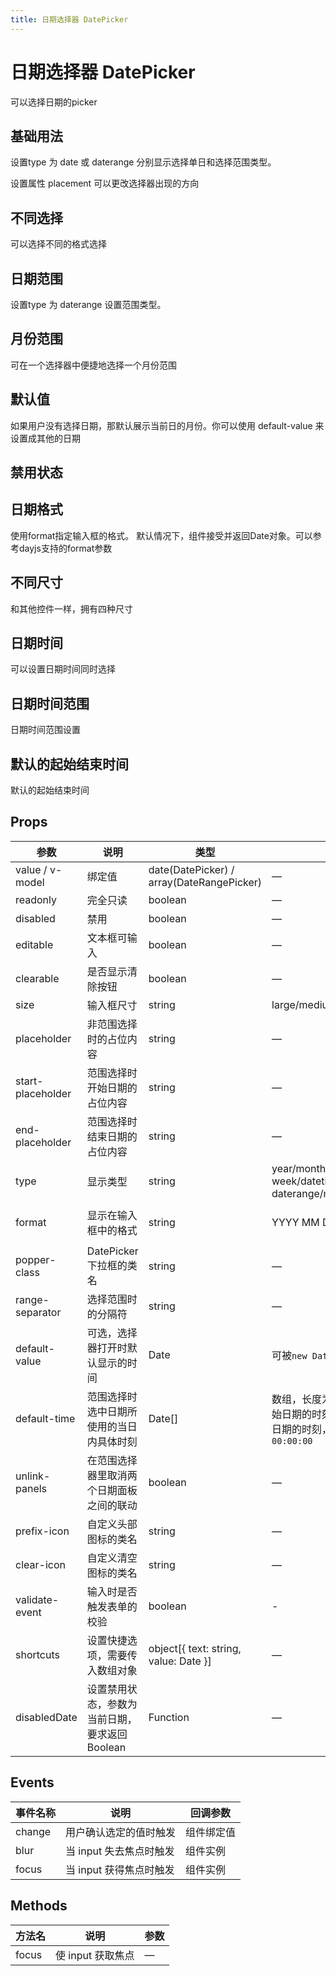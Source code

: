 ```yaml
---
title: 日期选择器 DatePicker
---
```




# 日期选择器 DatePicker

可以选择日期的picker

## 基础用法

设置type 为 date 或 daterange 分别显示选择单日和选择范围类型。

设置属性 placement 可以更改选择器出现的方向

<preview path="./demo/DatePicker/Basic.vue"></preview>

## 不同选择

可以选择不同的格式选择

<preview path="./demo/DatePicker/Value.vue"></preview>

## 日期范围

设置type 为 daterange 设置范围类型。

<preview path="./demo/DatePicker/Range.vue"></preview>

## 月份范围

可在一个选择器中便捷地选择一个月份范围

<preview path="./demo/DatePicker/Range2.vue"></preview>

## 默认值

如果用户没有选择日期，那默认展示当前日的月份。你可以使用 default-value 来设置成其他的日期

<preview path="./demo/DatePicker/Default.vue"></preview>

## 禁用状态

<preview path="./demo/DatePicker/Disabled.vue"></preview>

## 日期格式

使用format指定输入框的格式。 默认情况下，组件接受并返回Date对象。可以参考dayjs支持的format参数

<preview path="./demo/DatePicker/Format.vue"></preview>

## 不同尺寸

和其他控件一样，拥有四种尺寸

<preview path="./demo/DatePicker/Size.vue"></preview>

## 日期时间

可以设置日期时间同时选择

<preview path="./demo/DatePicker/Time.vue"></preview>

## 日期时间范围

日期时间范围设置

<preview path="./demo/DatePicker/TimeRange.vue"></preview>

## 默认的起始结束时间

默认的起始结束时间

<preview path="./demo/DatePicker/DefaultTime.vue"></preview>

## Props

| 参数              | 说明                                           | 类型                                      | 可选值                                                                                          | 默认值     |
| ----------------- | ---------------------------------------------- | ----------------------------------------- | ----------------------------------------------------------------------------------------------- | ---------- |
| value / v-model   | 绑定值                                         | date(DatePicker) / array(DateRangePicker) | —                                                                                               | —          |
| readonly          | 完全只读                                       | boolean                                   | —                                                                                               | false      |
| disabled          | 禁用                                           | boolean                                   | —                                                                                               | false      |
| editable          | 文本框可输入                                   | boolean                                   | —                                                                                               | true       |
| clearable         | 是否显示清除按钮                               | boolean                                   | —                                                                                               | true       |
| size              | 输入框尺寸                                     | string                                    | large/medium/small/mini                                                                         | large      |
| placeholder       | 非范围选择时的占位内容                         | string                                    | —                                                                                               | —          |
| start-placeholder | 范围选择时开始日期的占位内容                   | string                                    | —                                                                                               | —          |
| end-placeholder   | 范围选择时结束日期的占位内容                   | string                                    | —                                                                                               | —          |
| type              | 显示类型                                       | string                                    | year/month/date/dates/ week/datetime/datetimerange/ daterange/monthrange                        | date       |
| format            | 显示在输入框中的格式                           | string                                    | YYYY MM DD hh mm ss                                                                             | YYYY-MM-DD |
| popper-class      | DatePicker 下拉框的类名                        | string                                    | —                                                                                               | —          |
| range-separator   | 选择范围时的分隔符                             | string                                    | —                                                                                               | '-'        |
| default-value     | 可选，选择器打开时默认显示的时间               | Date                                      | 可被`new Date()`解析                                                                            | —          |
| default-time      | 范围选择时选中日期所使用的当日内具体时刻       | Date[]                                    | 数组，长度为 2，第一项指定开始日期的时刻，第二项指定结束日期的时刻，不指定会使用时刻 `00:00:00` | —          |
| unlink-panels     | 在范围选择器里取消两个日期面板之间的联动       | boolean                                   | —                                                                                               | false      |
| prefix-icon       | 自定义头部图标的类名                           | string                                    | —                                                                                               | —          |
| clear-icon        | 自定义清空图标的类名                           | string                                    | —                                                                                               | —          |
| validate-event    | 输入时是否触发表单的校验                       | boolean                                   | -                                                                                               | true       |
| shortcuts         | 设置快捷选项，需要传入数组对象                 | object[{ text: string, value: Date }]     | —                                                                                               | —          |
| disabledDate      | 设置禁用状态，参数为当前日期，要求返回 Boolean | Function                                  | —                                                                                               | —          |

## Events

| 事件名称 | 说明                    | 回调参数   |
| -------- | ----------------------- | ---------- |
| change   | 用户确认选定的值时触发  | 组件绑定值 |
| blur     | 当 input 失去焦点时触发 | 组件实例   |
| focus    | 当 input 获得焦点时触发 | 组件实例   |

## Methods

| 方法名 | 说明              | 参数 |
| ------ | ----------------- | ---- |
| focus  | 使 input 获取焦点 | —    |
